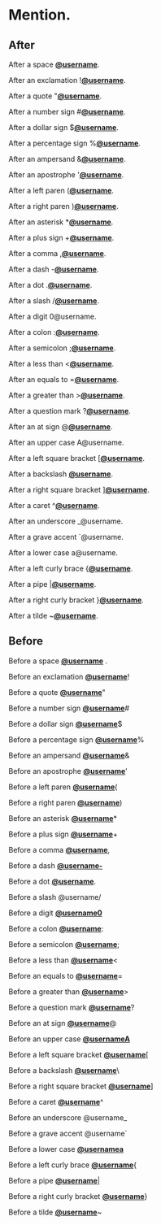 # Mention.

## After

After a space [**@username**](https://github.com/username).

After an exclamation \![**@username**](https://github.com/username).

After a quote "[**@username**](https://github.com/username).

After a number sign #[**@username**](https://github.com/username).

After a dollar sign $[**@username**](https://github.com/username).

After a percentage sign %[**@username**](https://github.com/username).

After an ampersand &[**@username**](https://github.com/username).

After an apostrophe '[**@username**](https://github.com/username).

After a left paren ([**@username**](https://github.com/username).

After a right paren )[**@username**](https://github.com/username).

After an asterisk \*[**@username**](https://github.com/username).

After a plus sign +[**@username**](https://github.com/username).

After a comma ,[**@username**](https://github.com/username).

After a dash -[**@username**](https://github.com/username).

After a dot .[**@username**](https://github.com/username).

After a slash /[**@username**](https://github.com/username).

After a digit 0\@username.

After a colon :[**@username**](https://github.com/username).

After a semicolon ;[**@username**](https://github.com/username).

After a less than <[**@username**](https://github.com/username).

After an equals to =[**@username**](https://github.com/username).

After a greater than >[**@username**](https://github.com/username).

After a question mark ?[**@username**](https://github.com/username).

After an at sign @[**@username**](https://github.com/username).

After an upper case A\@username.

After a left square bracket \[[**@username**](https://github.com/username).

After a backslash [**@username**](https://github.com/username).

After a right square bracket ][**@username**](https://github.com/username).

After a caret ^[**@username**](https://github.com/username).

After an underscore \_@username.

After a grave accent \`@username.

After a lower case a\@username.

After a left curly brace {[**@username**](https://github.com/username).

After a pipe |[**@username**](https://github.com/username).

After a right curly bracket }[**@username**](https://github.com/username).

After a tilde \~[**@username**](https://github.com/username).

## Before

Before a space [**@username**](https://github.com/username) .

Before an exclamation [**@username**](https://github.com/username)!

Before a quote [**@username**](https://github.com/username)"

Before a number sign [**@username**](https://github.com/username)#

Before a dollar sign [**@username**](https://github.com/username)$

Before a percentage sign [**@username**](https://github.com/username)%

Before an ampersand [**@username**](https://github.com/username)&

Before an apostrophe [**@username**](https://github.com/username)'

Before a left paren [**@username**](https://github.com/username)(

Before a right paren [**@username**](https://github.com/username))

Before an asterisk [**@username**](https://github.com/username)\*

Before a plus sign [**@username**](https://github.com/username)+

Before a comma [**@username**](https://github.com/username),

Before a dash [**@username-**](https://github.com/username-)

Before a dot [**@username**](https://github.com/username).

Before a slash @username/

Before a digit [**@username0**](https://github.com/username0)

Before a colon [**@username**](https://github.com/username):

Before a semicolon [**@username**](https://github.com/username);

Before a less than [**@username**](https://github.com/username)<

Before an equals to [**@username**](https://github.com/username)=

Before a greater than [**@username**](https://github.com/username)>

Before a question mark [**@username**](https://github.com/username)?

Before an at sign [**@username**](https://github.com/username)@

Before an upper case [**@usernameA**](https://github.com/usernameA)

Before a left square bracket [**@username**](https://github.com/username)\[

Before a backslash [**@username**](https://github.com/username)\\

Before a right square bracket [**@username**](https://github.com/username)]

Before a caret [**@username**](https://github.com/username)^

Before an underscore @username\_

Before a grave accent @username\`

Before a lower case [**@usernamea**](https://github.com/usernamea)

Before a left curly brace [**@username**](https://github.com/username){

Before a pipe [**@username**](https://github.com/username)|

Before a right curly bracket [**@username**](https://github.com/username)}

Before a tilde [**@username**](https://github.com/username)\~
